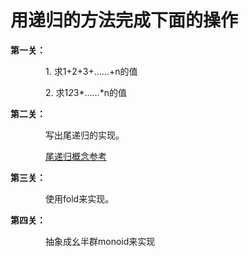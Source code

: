 # 用递归的方法完成下面的操作
**第一关：**    

　　　　1.  求1+2+3+……+n的值  
     
　　　　2.  求1*2*3*……*n的值

**第二关：**　　　　

　　　　写出尾递归的实现。　　  　
    　　　
       
　　　　[尾递归概念参考][1]
    
    

**第三关：**    

　　　　使用fold来实现。

**第四关：**  

　　　　抽象成幺半群monoid来实现














[1]:http://www.ruanyifeng.com/blog/2015/04/tail-call.html
